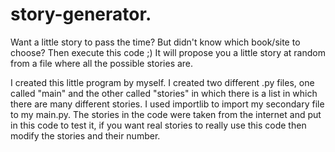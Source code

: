 # story-generator.
Want a little story to pass the time? But didn't know which book/site to choose? Then execute this code ;) It will propose you a little story at random from a file where all the possible stories are.

I created this little program by myself. I created two different .py files, one called "main" and the other called "stories" in which there is a list in which there are many different stories. I used importlib to import my secondary file to my main.py. The stories in the code were taken from the internet and put in this code to test it, if you want real stories to really use this code then modify the stories and their number.
